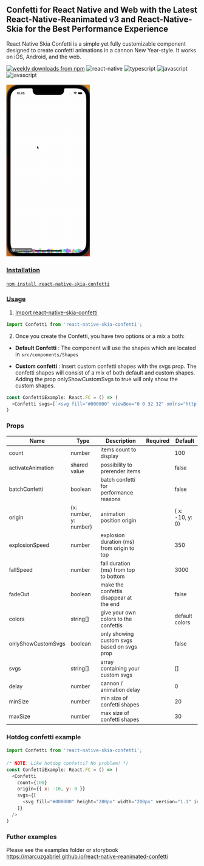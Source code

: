 <h2 align="left">Confetti for React Native and Web with the Latest React-Native-Reanimated v3 and React-Native-Skia for the Best Performance Experience</h2>

React Native Skia Confetti is a simple yet fully customizable component designed to create confetti animations in a cannon New Year-style. It works on iOS, Android, and the web.

<div style="flex-direction: row">
<a href="https://www.npmjs.com/package/react-native-skia-confetti">
  <img alt="weekly downloads from npm" src="https://img.shields.io/npm/dw/react-native-skia-confetti"></a>
  <img alt="react-native" src="https://img.shields.io/badge/React_Native-20232A?style=flat-square&logo=react&logoColor=61DAFB"></a>
  <img alt="typescript" src="https://img.shields.io/badge/TypeScript-007ACC?style=flat-square&logo=typescript&logoColor=white"></a>
  <img alt="javascript" src="https://img.shields.io/badge/JavaScript-323330?style=flat-square&logo=javascript&logoColor=F7DF1E"></a>
  <img alt="javascript" src="https://img.shields.io/badge/storybook-FF4785?style=flat-square&logo=storybook&logoColor=white"></a>
<a href="#badge">
</div>
<br>
<img width="220px" src="https://github.com/marcuzgabriel/react-native-reanimated-confetti/blob/main/packages/storybook/gifs/confetti.gif" />

### Installation

`npm install react-native-skia-confetti`

### Usage

1. Import react-native-skia-confetti

```javascript
import Confetti from 'react-native-skia-confetti';
```

2. Once you create the Confetti, you have two options or a mix a both:

- **Default Confetti** : The component will use the shapes which are located in `src/components/Shapes`

- **Custom confetti** : Insert custom confetti shapes with the svgs prop. The confetti shapes will consist of a mix of both default and custom shapes. Adding the prop onlyShowCustomSvgs to true will only show the custom shapes.

```js
const ConfettiExample: React.FC = () => (
  <Confetti svgs=[`<svg fill="#000000" viewBox="0 0 32 32" xmlns="http://www.w3.org/2000/svg" id="Layer_1" data-name="Layer 1"><g id="SVGRepo_bgCarrier" stroke-width="0"></g><g id="SVGRepo_tracerCarrier" stroke-linecap="round" stroke-linejoin="round"></g><g id="SVGRepo_iconCarrier"><path d="M8.49,12.68v4.61c0,.34,.23,.61,.53,.71v5.48c0,.13-.14,3.21,1.88,5.34,1.22,1.28,2.93,1.94,5.09,1.94s3.88-.65,5.09-1.94c2.02-2.13,1.89-5.21,1.88-5.3v-5.52c.3-.1,.53-.37,.53-.71v-4.61c1.71-.69,2.92-2.36,2.92-4.32,0-2.57-2.09-4.67-4.67-4.67-.49,0-.98,.08-1.46,.23-1.09-1.67-2.93-2.68-4.94-2.68s-3.68,.91-4.79,2.46c-2.74-.22-5.01,1.96-5.01,4.65,0,1.96,1.21,3.63,2.92,4.32Zm11.51,15.11c-.92,.97-2.27,1.46-4,1.46s-3.07-.49-4-1.46c-1.58-1.66-1.48-4.21-1.48-4.28v-5.48h10.96v5.51s.1,2.58-1.48,4.24Zm2.01-14.77v3.51H9.99v-3.51h12.02ZM10.23,5.19c.21,0,.4,.02,.59,.05,.3,.05,.61-.09,.77-.35,.81-1.34,2.22-2.15,3.78-2.15,1.68,0,3.19,.94,3.95,2.45,.09,.18,.25,.31,.43,.38,.19,.06,.39,.05,.57-.04,.45-.23,.95-.35,1.44-.35,1.75,0,3.17,1.42,3.17,3.17s-1.42,3.17-3.17,3.17H10.23c-1.75,0-3.17-1.42-3.17-3.17s1.42-3.17,3.17-3.17Z"></path><path d="M14.26,5.25c1.5,.28,2.59,1.59,2.59,3.11,0,.41,.34,.75,.75,.75s.75-.34,.75-.75c0-2.24-1.6-4.17-3.81-4.59-.4-.07-.8,.19-.88,.6-.08,.41,.19,.8,.6,.88Z"></path><circle cx="13.32" cy="20.07" r="1.25"></circle><circle cx="18.68" cy="20.07" r="1.25"></circle><path d="M17.56,24.5h-3.12c-.41,0-.75,.34-.75,.75s.34,.75,.75,.75h3.12c.41,0,.75-.34,.75-.75s-.34-.75-.75-.75Z"></path></g></svg>`]/>
)
```

### Props

| Name               | Type                   | Description                                 | Required | Default         |
| ------------------ | ---------------------- | ------------------------------------------- | -------- | --------------- |
| count              | number                 | items count to display                      |          | 100             |
| activateAnimation  | shared value           | possibility to prerender items              |          | false           |
| batchConfetti      | boolean                | batch confetti for performance reasons      |          | false           |
| origin             | {x: number, y: number} | animation position origin                   |          | { x: -10, y: 0} |
| explosionSpeed     | number                 | explosion duration (ms) from origin to top  |          | 350             |
| fallSpeed          | number                 | fall duration (ms) from top to bottom       |          | 3000            |
| fadeOut            | boolean                | make the confettis disappear at the end     |          | false           |
| colors             | string[]               | give your own colors to the confettis       |          | default colors  |
| onlyShowCustomSvgs | boolean                | only showing custom svgs based on svgs prop |          | false           |
| svgs               | string[]               | array containing your custom svgs           |          | []              |
| delay              | number                 | cannon / animation delay                    |          | 0               |
| minSize            | number                 | min size of confetti shapes                 |          | 20              |
| maxSize            | number                 | max size of confetti shapes                 |          | 30              |

### Hotdog confetti example

```js
import Confetti from 'react-native-skia-confetti';

/* NOTE: Like hotdog confetti? No problem! */
const ConfettiExample: React.FC = () => (
  <Confetti
    count={100}
    origin={{ x: -10, y: 0 }}
    svgs={[
      <svg fill="#000000" height="200px" width="200px" version="1.1" id="Layer_1" xmlns="http://www.w3.org/2000/svg" xmlns:xlink="http://www.w3.org/1999/xlink" viewBox="0 0 512 512" xml:space="preserve"><g id="SVGRepo_bgCarrier" stroke-width="0"></g><g id="SVGRepo_tracerCarrier" stroke-linecap="round" stroke-linejoin="round"></g><g id="SVGRepo_iconCarrier"> <g> <g> <path d="M441.685,45.654C430.546,17.92,404.035,0,374.145,0c-37.544,0-68.533,28.585-72.357,65.15 c-33.36,3.433-62.02,26.235-72.69,58.644c-16.444,49.951-55.881,89.48-105.491,105.741c-27.127,8.892-48.047,30.468-55.96,57.715 c-1.245,4.288,1.221,8.773,5.509,10.018c0.753,0.219,1.512,0.323,2.258,0.323c3.504,0,6.734-2.297,7.76-5.831 c6.422-22.115,23.419-39.633,45.468-46.86c54.474-17.854,97.767-61.238,115.813-116.048c8.425-25.589,30.645-43.808,56.748-47.359 c-4.608,122.253-105.489,220.306-228.868,220.318c-35.514,0-65.667,25.365-71.696,60.311c-0.759,4.4,2.192,8.582,6.592,9.341 c0.466,0.08,0.927,0.119,1.384,0.119c3.862,0,7.278-2.776,7.957-6.711c4.687-27.17,28.138-46.892,55.787-46.892 c135.188-0.014,245.183-110.01,245.196-245.221c0-31.203,25.385-56.589,56.589-56.589c23.25,0,43.872,13.939,52.537,35.511 c1.663,4.143,6.368,6.15,10.515,4.489C441.339,54.505,443.349,49.798,441.685,45.654z"></path> </g> </g> <g> <g> <path d="M438.819,64.674c-40.119,0-72.758,32.639-72.758,72.758c0,126.3-102.753,229.053-229.053,229.053 c-37.213,0-67.972,28.089-72.234,64.176c-24.469-3.232-44.214-21.956-48.286-46.892c-0.719-4.406-4.878-7.393-9.282-6.675 c-4.406,0.72-7.394,4.875-6.675,9.282c5.351,32.764,31.729,57.177,64.127,60.54C68.504,483.44,99.48,512,137.008,512 c50.534,0,99.595-9.913,145.822-29.466c44.613-18.87,84.663-45.867,119.038-80.242c34.376-34.375,61.373-74.425,80.244-119.039 c19.552-46.227,29.464-95.287,29.464-145.821C511.576,97.312,478.938,64.674,438.819,64.674z M467.22,276.953 c-18.055,42.687-43.89,81.009-76.785,113.905c-32.895,32.896-71.218,58.729-113.903,76.784 c-44.223,18.705-91.165,28.189-139.524,28.189c-31.204,0-56.589-25.387-56.589-56.589c0-31.203,25.385-56.589,56.589-56.589 c135.215,0,245.221-110.006,245.221-245.221c0-31.203,25.385-56.589,56.589-56.589s56.589,25.387,56.589,56.589 C495.408,185.789,485.925,232.732,467.22,276.953z"></path> </g> </g> <g> <g> <path d="M353.635,62.145c-4.464,0.11-8.091,3.653-8.1,7.916c-0.004,1.893-0.393,3.727-1.13,5.406 c-0.739,1.678-1.798,3.202-3.298,4.473c-3.17,2.752-5.606,5.887-7.295,9.234c-0.845,1.674-1.502,3.402-1.974,5.166 c-0.569,1.752-0.953,3.539-1.147,5.344c-0.398,3.61-0.007,7.301,1.089,10.921c0.938,3.593,2.653,7.131,5.169,10.45 c2.314,3.064,3.345,6.891,2.44,10.57c-0.819,3.695-3.092,6.844-6.374,8.75c-0.889,0.515-1.726,1.066-2.541,1.642 c-0.847,0.567-1.652,1.163-2.418,1.785c-1.53,1.246-2.893,2.598-4.085,4.04c-1.192,1.441-2.213,2.973-3.057,4.577 c-0.426,0.801-0.793,1.625-1.14,2.458c-0.387,0.819-0.729,1.654-1.026,2.504c-1.189,3.4-1.656,7.036-1.365,10.796 c0.192,1.898,0.35,3.736,0.808,5.63c0.438,1.885,1.074,3.786,1.918,5.679c0.78,1.753,1.18,3.606,1.201,5.46 c0.011,0.927-0.073,1.854-0.252,2.767c-0.217,0.896-0.55,1.768-0.964,2.616c-1.67,3.394-4.626,5.92-8.264,6.992 c-3.851,1.208-7.554,2.859-10.529,5.084c-1.502,1.106-2.857,2.339-4.058,3.684c-0.6,0.673-1.163,1.374-1.686,2.102 c-0.557,0.706-1.103,1.423-1.594,2.173c-1.976,2.993-3.31,6.392-3.94,10.101c-0.273,1.883-0.571,3.703-0.593,5.647 c-0.04,1.932,0.109,3.928,0.459,5.972c0.324,1.89,0.253,3.783-0.184,5.586c-0.219,0.901-0.529,1.777-0.927,2.619 c-0.434,0.812-0.972,1.575-1.586,2.294c-2.462,2.873-5.954,4.583-9.743,4.717c-4.029,0.21-8.024,0.894-11.466,2.309 c-1.731,0.698-3.353,1.555-4.854,2.56c-0.75,0.502-1.47,1.042-2.159,1.617c-0.687,0.577-1.417,1.115-2.075,1.728 c-2.667,2.413-4.811,5.38-6.347,8.816c-0.388,0.854-0.72,1.758-1.046,2.652c-0.342,0.876-0.642,1.781-0.901,2.712 c-0.517,1.863-0.866,3.833-1.028,5.896c-0.15,1.909-0.684,3.724-1.551,5.359c-0.433,0.817-0.951,1.59-1.544,2.306 c-0.585,0.727-1.262,1.375-2.047,1.904c-3.09,2.184-6.904,2.994-10.637,2.214c-2.018-0.42-3.999-0.635-5.926-0.656 c-1.953-0.058-3.906,0-5.764,0.278c-3.728,0.538-7.184,1.798-10.256,3.712c-3.138,1.81-5.983,4.135-8.279,7.126 c-2.313,2.959-4.083,6.599-5.36,10.451c-1.144,3.628-3.71,6.545-7.132,8.165c-1.72,0.787-3.505,1.297-5.373,1.245 c-1.86-0.032-3.721-0.442-5.485-1.23c-3.813-1.702-7.671-2.571-11.411-2.67c-0.938-0.03-1.858,0.011-2.786,0.058 c-0.938,0.026-1.867,0.099-2.784,0.219c-1.835,0.238-3.625,0.661-5.352,1.262c-1.727,0.602-3.392,1.381-4.977,2.334 c-1.594,0.929-3.069,2.134-4.524,3.297c-2.877,2.409-5.359,5.493-7.273,9.196c-0.885,1.713-2.081,3.191-3.513,4.373 c-0.716,0.592-1.49,1.109-2.313,1.545c-0.825,0.431-1.715,0.715-2.633,0.944c-3.685,0.884-7.527,0.224-10.737-1.875 c-1.735-1.135-3.52-2.063-5.332-2.791c-0.907-0.367-1.817-0.673-2.737-0.946c-0.927-0.303-1.858-0.558-2.791-0.764 c-3.732-0.825-7.489-0.876-11.11-0.184c-1.811,0.346-3.587,0.878-5.311,1.592c-1.732,0.674-3.426,1.457-5.036,2.462 c-3.223,1.989-6.147,4.699-8.583,8.099c-2.252,3.146-5.592,5.231-9.373,5.547c-4.253,0.428-7.356,4.378-6.931,8.823 c0.426,4.444,4.348,7.688,8.762,7.241c4.08-0.34,7.924-1.78,11.339-3.815c3.417-2.045,6.399-4.766,8.759-8.06 c1.161-1.641,2.593-2.887,4.167-3.916c1.573-1.034,3.304-1.73,5.1-2.073c3.59-0.686,7.444,0.046,10.786,2.341 c1.693,1.151,3.491,2.171,5.343,2.9c1.847,0.712,3.766,1.231,5.727,1.55c3.92,0.639,8.01,0.485,12.02-0.48 c2.012-0.445,3.914-1.22,5.708-2.161c1.796-0.933,3.484-2.036,5.038-3.29c3.109-2.508,5.678-5.622,7.531-9.21 c1.799-3.641,4.777-6.229,8.233-7.426c1.728-0.602,3.574-0.863,5.452-0.755c1.872,0.096,3.799,0.626,5.607,1.403 c3.694,1.649,7.662,2.478,11.678,2.496c2.008,0.009,4.027-0.184,6.024-0.578c0.499-0.098,0.998-0.209,1.494-0.332 c0.487-0.147,0.972-0.308,1.454-0.481c0.965-0.346,1.92-0.742,2.862-1.186c3.766-1.78,7.081-4.24,9.743-7.202 c1.35-1.442,2.453-3.19,3.405-4.97c0.946-1.792,1.711-3.685,2.274-5.655c1.103-3.905,3.633-6.842,6.798-8.675 c3.11-1.932,6.955-2.624,10.903-1.685c8.092,2.076,16.295-0.028,23.175-4.845c0.868-0.587,1.656-1.274,2.395-2.005 c0.745-0.723,1.451-1.478,2.115-2.26c1.328-1.566,2.488-3.246,3.461-5.01c0.972-1.765,1.758-3.613,2.338-5.52 c0.595-1.89,0.855-3.995,0.974-6.038c0.203-4.074,1.93-7.589,4.641-10.051c0.672-0.623,1.434-1.15,2.197-1.66 c0.756-0.518,1.565-0.964,2.422-1.327c1.713-0.728,3.614-1.132,5.635-1.144c2.05-0.012,4.083-0.241,6.072-0.677 c1.971-0.452,3.982-1.03,5.737-1.973c3.582-1.814,6.865-4.404,9.605-7.61c0.679-0.805,1.338-1.619,1.908-2.488 c0.546-0.888,1.047-1.798,1.5-2.725c0.906-1.854,1.622-3.776,2.134-5.732c1.001-3.932,1.311-7.913,0.412-12.026 c-0.811-4.007-0.011-7.844,2.004-10.903c0.503-0.765,1.084-1.482,1.733-2.144c0.603-0.69,1.275-1.323,2.014-1.888 c1.477-1.132,3.216-1.996,5.171-2.51c1.982-0.523,3.893-1.251,5.711-2.169c1.793-0.93,3.604-1.991,5.068-3.338 c3.017-2.646,5.551-5.969,7.406-9.753c0.457-0.949,0.894-1.899,1.227-2.882c0.309-0.994,0.568-1.996,0.777-3.004 c0.418-2.016,0.635-4.051,0.646-6.072c-0.005-4.052-0.689-7.984-2.565-11.744c-1.768-3.681-1.929-7.599-0.725-11.057 c0.301-0.864,0.688-1.702,1.157-2.501c0.448-0.805,0.927-1.588,1.513-2.312c1.161-1.453,2.64-2.709,4.411-3.673 c3.572-1.963,6.754-4.636,9.165-7.878c2.3-3.265,3.97-7.066,4.873-11.155c1-4.076,0.741-8.255-0.149-12.173 c-0.936-3.926-2.569-7.601-5.095-10.825c-2.555-3.191-3.597-6.98-3.206-10.618c0.19-1.817,0.744-3.602,1.646-5.261 c0.848-1.662,1.987-3.204,3.509-4.516c3.071-2.665,5.517-5.926,7.249-9.573c0.433-0.911,0.821-1.846,1.163-2.801 c0.308-0.955,0.545-1.928,0.748-2.919c0.399-1.98,0.606-4.025,0.61-6.102C361.712,65.597,358.098,62.035,353.635,62.145z"></path> </g> </g> </g></svg>
    ]}
  />
)
```

### Futher examples

Please see the examples folder or storybook https://marcuzgabriel.github.io/react-native-reanimated-confetti
